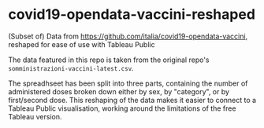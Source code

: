 # covid19-opendata-vaccini-reshaped
(Subset of) Data from https://github.com/italia/covid19-opendata-vaccini, reshaped for ease of use with Tableau Public

The data featured in this repo is taken from the original repo's `somministrazioni-vaccini-latest.csv`.

The spreadhseet has been split into three parts, containing the number of administered doses broken down either by sex, by "category", or by first/second dose.
This reshaping of the data makes it easier to connect to a Tableau Public visualisation, working around the limitations of the free Tableau version.
